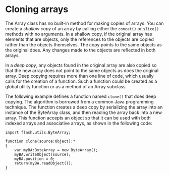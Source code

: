 # Cloning arrays

<div>

The Array class has no built-in method for making copies of arrays. You
can create a _shallow copy_ of an array by calling either the
`concat()` or
`slice()` methods with no arguments. In a
shallow copy, if the original array has elements that are objects, only
the references to the objects are copied rather than the objects
themselves. The copy points to the same objects as the original does.
Any changes made to the objects are reflected in both arrays.

In a _deep copy_, any objects found in the original array are also
copied so that the new array does not point to the same objects as does
the original array. Deep copying requires more than one line of code,
which usually calls for the creation of a function. Such a function
could be created as a global utility function or as a method of an Array
subclass.

The following example defines a function named
`clone()` that does deep copying. The
algorithm is borrowed from a common Java programming technique. The
function creates a deep copy by serializing the array into an instance
of the ByteArray class, and then reading the array back into a new
array. This function accepts an object so that it can be used with both
indexed arrays and associative arrays, as shown in the following code:

    import flash.utils.ByteArray;

    function clone(source:Object):*
    {
        var myBA:ByteArray = new ByteArray();
        myBA.writeObject(source);
        myBA.position = 0;
        return(myBA.readObject());
    }

</div>
